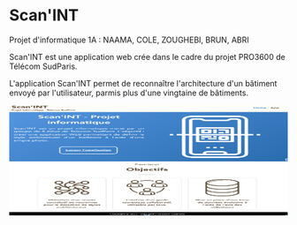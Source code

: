 # Scan'INT

Projet d'informatique 1A : NAAMA, COLE, ZOUGHEBI, BRUN, ABRI

Scan'INT est une application web crée dans le cadre du projet PRO3600 de Télécom SudParis.

L'application Scan'INT permet de reconnaître l'architecture d'un bâtiment envoyé par l'utilisateur, parmis plus d'une vingtaine de bâtiments.

<p align="center">
  <img width="600" height="200" src="scan1.png">
</p>
